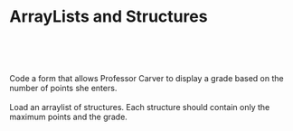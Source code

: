 # ArrayLists and Structures
<br /><br />

<br />
Code a form that allows Professor Carver to display a grade based on the number of points she enters.
<br /><br />
Load an arraylist of structures. Each structure should contain only the maximum points and the grade.<br />